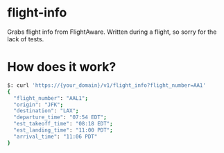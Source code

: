 # flight-info

Grabs flight info from FlightAware. Written during a flight, so sorry for the
lack of tests.

# How does it work?

```sh
$: curl 'https://{your_domain}/v1/flight_info?flight_number=AA1'
{
  "flight_number": "AAL1";
  "origin": "JFK";
  "destination": "LAX";
  "departure_time": "07:54 EDT";
  "est_takeoff_time": "08:18 EDT";
  "est_landing_time": "11:00 PDT";
  "arrival_time": "11:06 PDT"
}
```
